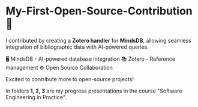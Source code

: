 # My-First-Open-Source-Contribution 📌

I contributed by creating a **Zotero handler** for **MindsDB**, allowing seamless integration of bibliographic data with AI-powered queries.

🖥️ MindsDB - AI-powered database integration
📚 Zotero - Reference management
⚙️ Open Source Collaboration

Excited to contribute more to open-source projects!

In folders **1, 2, 3** are my progress presentations in the course "Software Engineering in Practice".

